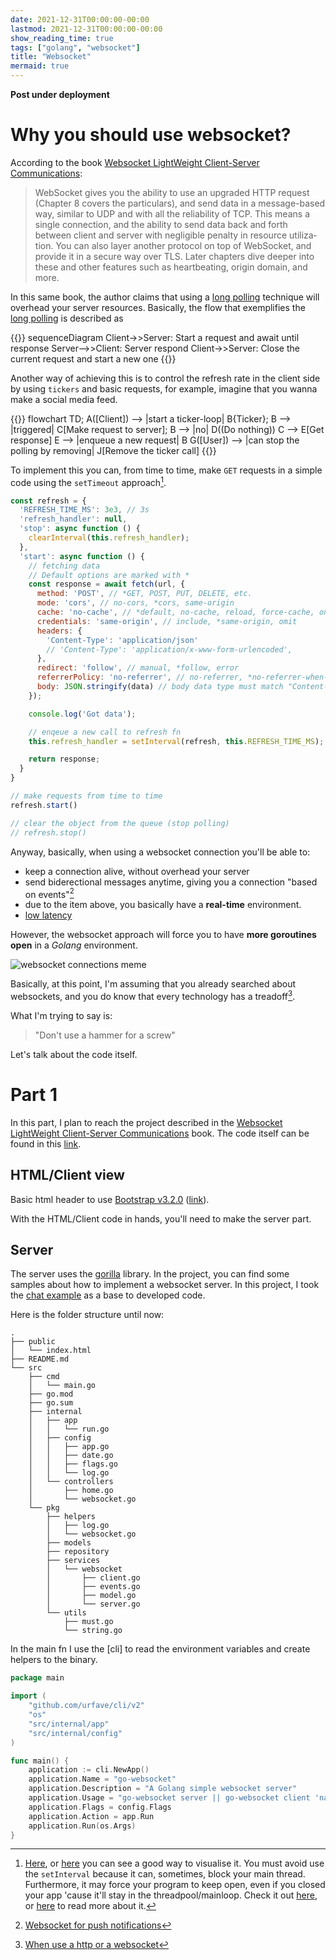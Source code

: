 ```yaml
---
date: 2021-12-31T00:00:00-00:00
lastmod: 2021-12-31T00:00:00-00:00
show_reading_time: true
tags: ["golang", "websocket"]
title: "Websocket"
mermaid: true
---
```


**Post under deployment**


# Why you should use websocket?

According to the book [Websocket LightWeight Client-Server Communications]:

> WebSocket gives you the ability to use an upgraded HTTP request (Chapter 8 covers
> the particulars), and send data in a message-based way, similar to UDP and with all
> the reliability of TCP. This means a single connection, and the ability to send data
> back and forth between client and server with negligible penalty in resource utiliza‐
> tion. You can also layer another protocol on top of WebSocket, and provide it in a
> secure way over TLS. Later chapters dive deeper into these and other features such as
> heartbeating, origin domain, and more.

In this same book, the author claims that using a [long polling] technique will
overhead your server resources.
Basically, the flow that exemplifies the [long polling] is described as

{{<mermaid>}}
sequenceDiagram
  Client->>Server: Start a request and await until response
  Server-->>Client: Server respond
  Client->>Server: Close the current request and start a new one
{{</mermaid>}}

Another way of achieving this is to control the refresh rate in the client side
by using `tickers` and basic requests, for example, imagine that you wanna make
a social media feed.

{{<mermaid>}}
flowchart TD;
  A([Client]) --> |start a ticker-loop| B{Ticker};
  B --> |triggered| C[Make request to server];
  B --> |no| D((Do nothing))
  C --> E[Get response]
  E --> |enqueue a new request| B
  G([User]) --> |can stop the polling by removing| J[Remove the ticker call]
{{</mermaid>}}

To implement this you can, from time to time, make `GET`
requests in a simple code using the `setTimeout` approach[^1].

```js
const refresh = {
  'REFRESH_TIME_MS': 3e3, // 3s
  'refresh_handler': null,
  'stop': async function () {
    clearInterval(this.refresh_handler);
  },
  'start': async function () {
    // fetching data
    // Default options are marked with *
    const response = await fetch(url, {
      method: 'POST', // *GET, POST, PUT, DELETE, etc.
      mode: 'cors', // no-cors, *cors, same-origin
      cache: 'no-cache', // *default, no-cache, reload, force-cache, only-if-cached
      credentials: 'same-origin', // include, *same-origin, omit
      headers: {
        'Content-Type': 'application/json'
        // 'Content-Type': 'application/x-www-form-urlencoded',
      },
      redirect: 'follow', // manual, *follow, error
      referrerPolicy: 'no-referrer', // no-referrer, *no-referrer-when-downgrade, origin, origin-when-cross-origin, same-origin, strict-origin, strict-origin-when-cross-origin, unsafe-url
      body: JSON.stringify(data) // body data type must match "Content-Type" header
    });

    console.log('Got data');

    // enqeue a new call to refresh fn
    this.refresh_handler = setInterval(refresh, this.REFRESH_TIME_MS);

    return response;
  }
}

// make requests from time to time
refresh.start()

// clear the object from the queue (stop polling)
// refresh.stop()
```


Anyway, basically, when using a websocket connection you'll be able to:
- keep a connection alive, without overhead your server
- send biderectional messages anytime, giving you a connection "based on events"[^2]
- due to the item above, you basically have a **real-time** environment.
- [low latency](https://stackoverflow.com/questions/44898882/why-to-use-websocket-and-what-is-the-advantage-of-using-it)


However, the websocket approach will force you to have **more goroutines open**
in a *Golang* environment.

![websocket connections meme](https://qph.fs.quoracdn.net/main-qimg-56548855e60ebb055d328e4400a1b916.webp)


Basically, at this point, I'm assuming that you
already searched about websockets, and you do know that every technology has a
treadoff[^3].


What I'm trying to say is:

> "Don't use a hammer for a screw"

Let's talk about the code itself.

# Part 1

In this part, I plan to reach the project described in the
[Websocket LightWeight Client-Server Communications] book. The code itself
can be found in this [link][tag-book-ch3].

## HTML/Client view

Basic html header to use [Bootstrap v3.2.0] ([link](https://github.com/ppcamp/go-websocket/blob/book-ch3/public/index.html)).

With the HTML/Client code in hands, you'll need to make the server part.

## Server

The server uses the [gorilla] library. In the project, you can find some samples
about how to implement a websocket server. In this project, I took the
[chat example](https://github.com/gorilla/websocket/tree/master/examples/chat)
as a base to developed code.

Here is the folder structure until now:

```
.
├── public
│   └── index.html
├── README.md
└── src
    ├── cmd
    │   └── main.go
    ├── go.mod
    ├── go.sum
    ├── internal
    │   ├── app
    │   │   └── run.go
    │   ├── config
    │   │   ├── app.go
    │   │   ├── date.go
    │   │   ├── flags.go
    │   │   └── log.go
    │   └── controllers
    │       ├── home.go
    │       └── websocket.go
    └── pkg
        ├── helpers
        │   ├── log.go
        │   └── websocket.go
        ├── models
        ├── repository
        ├── services
        │   └── websocket
        │       ├── client.go
        │       ├── events.go
        │       ├── model.go
        │       └── server.go
        └── utils
            ├── must.go
            └── string.go
```

In the main fn I use the [cli] to read the environment variables and create
helpers to the binary.

```go
package main

import (
	"github.com/urfave/cli/v2"
	"os"
	"src/internal/app"
	"src/internal/config"
)

func main() {
	application := cli.NewApp()
	application.Name = "go-websocket"
	application.Description = "A Golang simple websocket server"
	application.Usage = "go-websocket server || go-websocket client 'name'"
	application.Flags = config.Flags
	application.Action = app.Run
	application.Run(os.Args)
}
```

<!--                            Footnotes
-->

[^1]: [Here](https://brianchildress.co/simple-polling-using-settimeout/), or
[here](https://btholt.github.io/complete-intro-to-realtime/settimeout)
you can see a good way to visualise it.
You must avoid use the `setInterval` because it can, sometimes, block your
main thread. Furthermore, it may force your program to keep open, even if you
closed your app 'cause it'll stay in the threadpool/mainloop. Check it out
[here](https://weblogs.asp.net/bleroy/setinterval-is-moderately-evil), or
[here](https://dev.to/akanksha_9560/why-not-to-use-setinterval--2na9#:~:text=In%20case%20of%20time%20intensive,clearInterval%20function%20to%20stop%20it.) to read more about it.

[^2]: [Websocket for push notifications](https://stackoverflow.com/questions/31035467/for-a-push-notification-is-a-websocket-mandatory/31042439#31042439)

[^3]: [When use a http or a websocket](https://blogs.windows.com/windowsdeveloper/2016/03/14/when-to-use-a-http-call-instead-of-a-websocket-or-http-2-0/)


<!--                          Links
-->

[Websocket LightWeight Client-Server Communications]: https://www.google.com.br/books/edition/WebSocket/BpaJCgAAQBAJ?hl=en&gbpv=0
[long polling]: https://www.pubnub.com/blog/http-long-polling/
[project]: https://github.com/ppcamp/go-websocket
[tag-book-ch3]: https://github.com/ppcamp/go-websocket/tree/book-ch3
[Bootstrap v3.2.0]: https://getbootstrap.com/docs/versions/
[gorilla]: https://github.com/gorilla/websocket